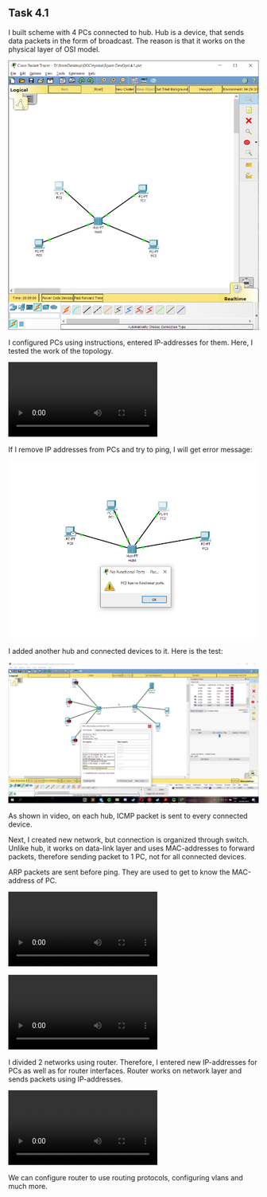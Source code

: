 ## Task 4.1

I built scheme with 4 PCs connected to hub. Hub is a device, that sends data packets in the form of broadcast.
The reason is that it works on the physical layer of OSI model.  

<p><img src="./screenshots/1.1.png"></p>

I configured PCs using instructions, entered IP-addresses for them. 
Here, I tested the work of the topology. 

<p><video><source src="./screenshots/hub.mp4"></video></p>

If I remove IP addresses from PCs and try to ping, I will get error message:

<p><img src="./screenshots/bez_ip.png"></p>

I added another hub and connected devices to it. Here is the test:

<p><img src="./screenshots/1.2.png"></p>

As shown in video, on each hub, ICMP packet is sent to every connected device.


Next, I created new network, but connection is organized through switch.
Unlike hub, it works on data-link layer and uses MAC-addresses to forward packets, 
therefore sending packet to 1 PC, not for all connected devices.

ARP packets are sent before ping. They are used to get to know the MAC-address of PC.

<p><video><source src="./screenshots/switch1.mp4"></video></p>

<p><video><source src="./screenshots/switch2.mp4"></video></p>	

I divided 2 networks using router. Therefore, I entered new IP-addresses for PCs as well as for router interfaces.
Router works on network layer and sends packets using IP-addresses. 

<p><video><source src="./screenshots/router.mp4"></video></p>	

We can configure router to use routing protocols, configuring vlans and much more.